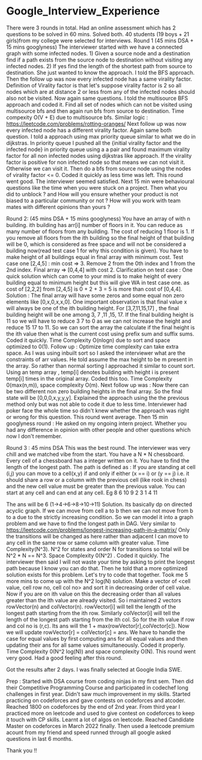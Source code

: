# Google_Interview_Experience

There were 3 rounds in total.
Had an online assessment which has 2 questions to be solved in 60 mins. Solved both. 40 students (19 boys + 21 girls)from my college were selected for interviews.
Round 1 (45 mins DSA + 15 mins googlyness)
The interviewer started with we have a connected graph with some infected nodes. 1) Given a source node and a destination find if a path exists from the source node to destination without visiting any infected nodes. 2) If yes find the length of the shortest path from source to destination. She just wanted to know the approach. I told the BFS approach.
Then the follow up was now every infected node has a same virality factor. Definition of Virality factor is that let's suppose virality factor is 2 so all nodes which are at distance 2 or less from any of the infected nodes should also not be visited. Now again same questions. I told the multisource BFS approach and coded it. Find all set of nodes which can not be visited using multisource bfs and then again run bfs from source to destination. Time compexity O(V + E) due to multisource bfs.
Similar logic : https://leetcode.com/problems/rotting-oranges/
Next follow up was now every infected node has a different virality factor. Again same both question. I told a approach using max priority queue similar to what we do in dijkstras. In priority queue I pushed all the {initial virality factor and the infected node} in priority queue using a a pair and found maximum virality factor for all non infected nodes using dijkstras like approach. If the virality factor is positive for non infected node so that means we can not visit it. Otherwise we can visit it. Then do a bfs from source node using the nodes of virality factor <= 0.
Coded it quickly as less time was left. This round went good. The interviewer seemed satisfied.
Next 15 min were behavioural questions like the time when you were stuck on a project. Then what you did to unblock ? and How will you ensure whether your product is not biased to a particular community or not ? How will you work with team mates with different opinions than yours ?

Round 2: (45 mins DSA + 15 mins googlyness)
You have an array of with n building. ith building has arr[i] number of floors in it. You can reduce as many number of floors from any building. The cost of reducing 1 floor is 1. If you remove all floors from the ith building so the final height of that building will be 0, which is considered as free space and will not be considered a building now(read test case 1 for why this condition is given). You have to make height of all buildings equal in final array with minimum cost.
Test case one [2,4,5] : min cost => 3. Remove 2 from the 0th index and 1 from the 2nd index. Final array => [0,4,4] with cost 2.
Clarification on test case : One quick solution which can come to your mind is to make height of every building equal to minimum height but this will give WA in test case one. as cost of [2,2,2] from [2,4,5] is 0 + 2 + 3 = 5 is more than cost of [0,4,4].
Solution : The final array will have some zeros and some equal non zero elements like [0,x,0,x,x,0]. One important observation is that final value x will always be one of the ith building height. For [3,7,11,15,17] , the final building height will be one among 3, 7 ,11 ,15, 17. If the final building height is 11 so we will have to reduce 3 7 to 0 as we can not increase the height and reduce 15 17 to 11. So we can sort the array the calculate if the final height is the ith value then what is the current cost using prefix sum and suffix sums. Coded it quickly. Time Complexity O(nlogn) due to sort and space optimized to 0(1).
Follow up : Optimize time complexity can take extra space.
As I was using inbuilt sort so I asked the interviewer what are the constraints of arr values. He told assume the max height to be m present in the array. So rather than normal sorting I approached it similar to count sort. Using an temp array , temp[i] denotes building with height i is present temp[i] times in the original array. Coded this too. Time Complexity 0(max(n,m)), space complexity O(m).
Next follow up was :
Now there can be two different non zero building heights in the final array. So the final state will be [0,0,0,x,y,y,y]. Explained the approach using the the previous method only but was not able to code it due to less time. Interviewer had poker face the whole time so didn't knew whether the approach was right or wrong for this question. This round went average.
Then 15 min googlyness round : He asked on my ongoing intern project. Whether you had any difference in opinion with other people and other questions which now I don't remember.

Round 3 : 45 mins DSA
This was the best round. The interviewer was very chill and we matched vibe from the start.
You have a N * N chessboard. Every cell of a chessboard has a integer written on it. You have to find the length of the longest path. The path is defined as : If you are standing at cell (i,j) you can move to a cell(x,y) if and only if either (x == i) or (y == j) i.e. it should share a row or a column with the previous cell (like rook in chess) and the new cell value must be greater than the previous value. You can start at any cell and can end at any cell.
Eg
8 6 10
9 2 3
1 4 11

The ans will be 6 (1->4->6->8->10->11)
Solution. Its basically dp on directed acyclic graph. If we can move from cell a to b then we can not move from b to a due to the strictly increasing condition. So we can model it into a graph problem and we have to find the longest path in DAG.
Very similar to https://leetcode.com/problems/longest-increasing-path-in-a-matrix/ Only the transitions will be changed as here rather than adjacent I can move to any cell in the same row or same column with greater value. Time Complexity(N^3). N^2 for states and order N for transitions so total will be N^2 * N == N^3. Space Complexity 0(N^2) . Coded it quickly.
The interviewer then said I will not waste your time by asking to print the longest path because I know you can do that.
Then he told that a more optimized solution exists for this problem. Let's try to code that together.
Took me 5 more mins to come up with the N^2 log(N) solution. Make a vector of <cell value, cell row no, cell col no> and sort it in decreasing order of cell value. Now if you are on ith value on this the decreasing order than all values greater than the ith value are already visited. So i maintained 2 vectors rowVector(n) and colVector(n). rowVector[i] will tell the length of the longest path starting from the ith row. Similarly colVector[i] will tell the length of the longest path starting from the ith col. So for the ith value if row and col no is (r,c). Its ans will the 1 + max(rowVector[r],colVector[c]). Now we will update rowVector[r] = colVector[c] = ans. We have to handle the case for equal values by first computing ans for all equal values and then updating their ans for all same values simultaneously. Coded it properly. Time Complexity 0(N^2 log(N)) and space complexity O(N). This round went very good. Had a good feeling after this round.

Got the results after 2 days. I was finally selected at Google India SWE.

Prep : Started with DSA course from coding ninjas in my first sem. Then did their Competitive Programming Course and participated in codechef long challenges in first year. Didn't saw much improvement in my skills. Started practicing on codeforces and gave contests on codeforces and atcoder. Reached 1800 on codeforces by the end of 2nd year. From third year I practiced more on leetcode and used to give contest on codeforces to keep it touch with CP skills. Learnt a lot of algos on leetcode. Reached Candidate Master on codeforces in March 2022 finally. Then used a leetcode premium acount from my friend and speed runned through all google asked questions in last 6 months.

Thank you !!
